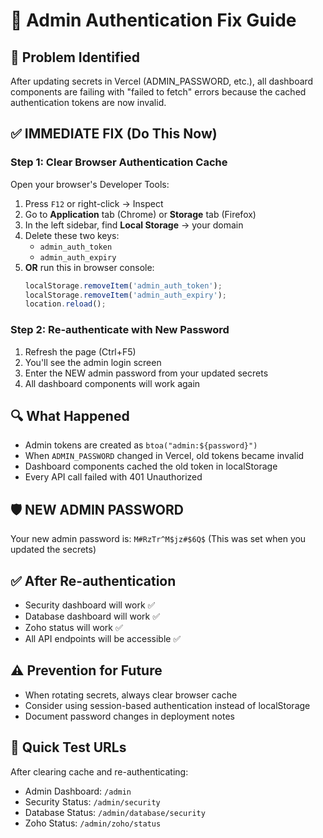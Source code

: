# 🔧 Admin Authentication Fix Guide

## **🚨 Problem Identified**
After updating secrets in Vercel (ADMIN_PASSWORD, etc.), all dashboard components are failing with "failed to fetch" errors because the cached authentication tokens are now invalid.

## **✅ IMMEDIATE FIX (Do This Now)**

### **Step 1: Clear Browser Authentication Cache**
Open your browser's Developer Tools:
1. Press `F12` or right-click → Inspect
2. Go to **Application** tab (Chrome) or **Storage** tab (Firefox)
3. In the left sidebar, find **Local Storage** → your domain
4. Delete these two keys:
   - `admin_auth_token`
   - `admin_auth_expiry`
5. **OR** run this in browser console:
   ```javascript
   localStorage.removeItem('admin_auth_token');
   localStorage.removeItem('admin_auth_expiry');
   location.reload();
   ```

### **Step 2: Re-authenticate with New Password**
1. Refresh the page (Ctrl+F5)
2. You'll see the admin login screen
3. Enter the NEW admin password from your updated secrets
4. All dashboard components will work again

## **🔍 What Happened**
- Admin tokens are created as `btoa("admin:${password}")`
- When `ADMIN_PASSWORD` changed in Vercel, old tokens became invalid
- Dashboard components cached the old token in localStorage
- Every API call failed with 401 Unauthorized

## **🛡️ NEW ADMIN PASSWORD**
Your new admin password is: `M#RzTr^M$jz#$6Q$`
(This was set when you updated the secrets)

## **✅ After Re-authentication**
- Security dashboard will work ✅
- Database dashboard will work ✅
- Zoho status will work ✅
- All API endpoints will be accessible ✅

## **⚠️ Prevention for Future**
- When rotating secrets, always clear browser cache
- Consider using session-based authentication instead of localStorage
- Document password changes in deployment notes

## **🔗 Quick Test URLs**
After clearing cache and re-authenticating:
- Admin Dashboard: `/admin`
- Security Status: `/admin/security`
- Database Status: `/admin/database/security`
- Zoho Status: `/admin/zoho/status`